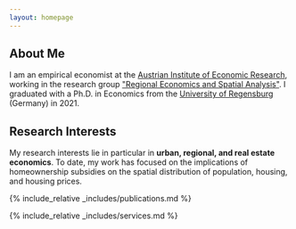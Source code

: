 ```yaml
---
layout: homepage
---
```


## About Me

I am an empirical economist at the [Austrian Institute of Economic Research](https://www.wifo.ac.at), working in the research group ["Regional Economics and Spatial Analysis"](https://www.wifo.ac.at/jart/prj3/wifo/main.jart?rel=en&content-id=1354870251053). I graduated with a Ph.D. in Economics from the [University of Regensburg](https://www.ur.de) (Germany) in 2021.

## Research Interests

My research interests lie in particular in **urban, regional, and real estate economics**. To date, my work has focused on the implications of homeownership subsidies on the spatial distribution of population, housing, and housing prices.


{% include_relative _includes/publications.md %}

{% include_relative _includes/services.md %}
